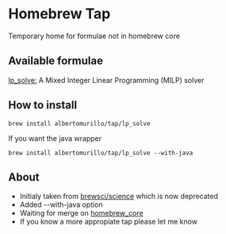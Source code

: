 # Homebrew Tap
Temporary home for formulae not in homebrew core

## Available formulae
[lp_solve:](http://lpsolve.sourceforge.net/5.5/) A Mixed Integer Linear Programming (MILP) solver

## How to install
```
brew install albertomurillo/tap/lp_solve
```

If you want the java wrapper
```
brew install albertomurillo/tap/lp_solve --with-java
```

## About
- Initialy taken from [brewsci/science](https://github.com/brewsci/homebrew-science) which is now deprecated
- Added --with-java option
- Waiting for merge on [homebrew_core](https://github.com/Homebrew/homebrew-core/pull/29965)
- If you know a more appropiate tap please let me know
